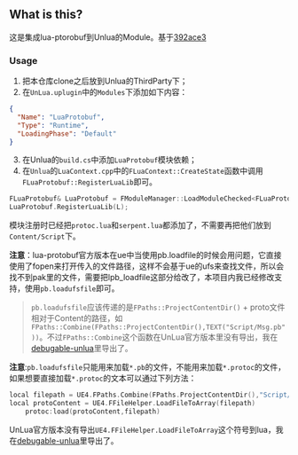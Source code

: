 ## What is this?

这是集成lua-ptorobuf到Unlua的Module。基于[392ace3](https://github.com/starwing/lua-protobuf/commit/392ace3abd4a46e5c386e52d2d16c9aade52e46d)

### Usage

1. 把本仓库clone之后放到Unlua的ThirdParty下；
2. 在`UnLua.uplugin`中的`Modules`下添加如下内容：

```json
{
  "Name": "LuaProtobuf",
  "Type": "Runtime",
  "LoadingPhase": "Default"
}
```

3. 在Unlua的`build.cs`中添加`LuaProtobuf`模块依赖；
4. 在`Unlua`的`LuaContext.cpp`中的`FLuaContext::CreateState`函数中调用`FLuaProtobuf::RegisterLuaLib`即可。

```cpp
FLuaProtobuf& LuaProtobuf = FModuleManager::LoadModuleChecked<FLuaProtobuf>(TEXT("LuaProtobuf"));
LuaProtobuf.RegisterLuaLib(L);
```

模块注册时已经把`protoc.lua`和`serpent.lua`都添加了，不需要再把他们放到`Content/Script`下。

**注意**：lua-protobuf官方版本在ue中当使用pb.loadfile的时候会用问题，它直接使用了fopen来打开传入的文件路径，这样不会基于ue的ufs来查找文件，所以会找不到pak里的文件，需要把lpb_loadfile这部分给改了，本项目内我已经修改支持，使用`pb.loadufsfile`即可。

>`pb.loadufsfile`应该传递的是`FPaths::ProjectContentDir()` + proto文件相对于Content的路径，如`FPaths::Combine(FPaths::ProjectContentDir(),TEXT("Script/Msg.pb"))`。不过`FPaths::Combine`这个函数在UnLua官方版本里没有导出，我在[debugable-unlua](https://github.com/hxhb/debugable-unlua)里导出了。

**注意**:`pb.loadufsfile`只能用来加载`*.pb`的文件，不能用来加载`*.protoc`的文件，如果想要直接加载`*.protoc`的文本可以通过下列方法：

```cpp
local filepath = UE4.FPaths.Combine(FPaths.ProjectContentDir(),"Script/TestMsg.proto")
local protoContent = UE4.FFileHelper.LoadFileToArray(filepath)
	protoc:load(protoContent,filepath)
```
UnLua官方版本没有导出`UE4.FFileHelper.LoadFileToArray`这个符号到lua，我在[debugable-unlua](https://github.com/hxhb/debugable-unlua)里导出了。
